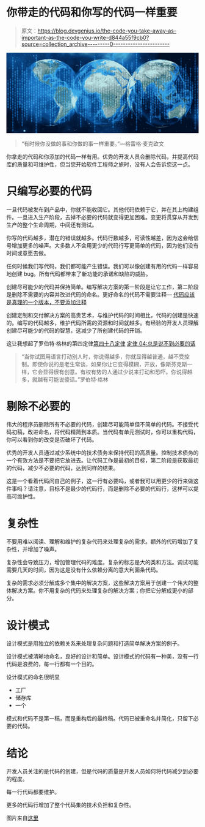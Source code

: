 # 你带走的代码和你写的代码一样重要

> 原文：<https://blog.devgenius.io/the-code-you-take-away-as-important-as-the-code-you-write-d844a55f9cb0?source=collection_archive---------0----------------------->

![](img/5468e91afb363e98813de37951d4c165.png)

> “有时候你没做的事和你做的事一样重要。”―格雷格·麦克欧文

你拿走的代码和你添加的代码一样有用。优秀的开发人员会删除代码，并提高代码库的质量和可维护性，但当您开始软件工程师之旅时，没有人会告诉您这一点。

# 只编写必要的代码

一旦代码被发布到产品中，你就不能收回它。其他代码依赖于它，并在其上构建组件。一旦进入生产阶段，去掉不必要的代码就变得更加困难。变更将贯穿从开发到生产的整个生命周期，中间还有测试。

你写的代码越多，潜在的错误就越多。代码行数越多，可读性越差，因为这会给信号增加更多的噪声。大多数人不会用更少的代码行写更简单的代码，因为他们没有时间或意愿去做。

任何时候我们写代码，我们都可能产生错误。我们可以像创建有用的代码一样容易地创建 bug。所有代码都带来了新功能的承诺和缺陷的威胁。

创建尽可能少的代码并保持简单。编写解决方案的第一阶段是让它工作，第二阶段是删除不需要的内容并改进代码的命名。更好命名的代码不需要注释— [代码应该是真理的一个版本，不要添加注释](https://medium.com/@TheHosk/code-should-be-the-one-version-of-the-truth-dont-add-comments-b0bcd8631a9a)

创建定制和交付解决方案的高贵艺术，与维护代码的时间相比，代码的创建是快速的。编写的代码越多，维护代码所需的资源和时间就越多。有经验的开发人员理解创建尽可能少的代码的智慧，这减少了所创建代码的开销。

这让我想起了罗伯特·格林的第四定律[第四十八定律](https://amzn.to/2Vxz8tR) [定律 04:总是说不到必要的话](http://48laws-of-power.blogspot.com/2011/05/law-4-always-say-less-than-necessary.html)

> “当你试图用语言打动别人时，你说得越多，你就显得越普通，越不受控制。即使你说的是老生常谈，如果你让它变得模糊，开放，像斯芬克斯一样，它会显得很有创意。有权有势的人通过少说来打动和恐吓。你说得越多，就越有可能说傻话。”罗伯特·格林

# 剔除不必要的

伟大的程序员删除所有不必要的代码，创建尽可能简单但不简单的代码。不接受代码初稿，改进命名，将代码精简到本质。当代码有单元测试时，你可以重构代码，你可以看到你的改变是否破坏了代码。

优秀的开发人员通过减少系统中的技术债务来保持代码的高质量。控制技术债务的一个有效方法是不要把它放进去。让代码工作是最初的目标，第二阶段是获取最初的代码，减少不必要的代码，达到同样的结果。

这是一个看着代码问自己的例子，这一行有必要吗，或者我可以用更少的行来做这件事吗？请注意，目标不是最少的代码行，而是删除不必要的代码行，这样可以提高可维护性。

# 复杂性

不要用难以阅读、理解和维护的复杂代码来处理复杂的需求。额外的代码增加了复杂性，并增加了噪声。

复杂性会导致压力，增加管理代码的难度。复杂的标志是大的类和方法。调试可能需要几天的时间，因为这是没有什么依赖分离的意大利面条代码。

复杂的需求必须分解成多个集中的解决方案，这些解决方案用于创建一个伟大的整体解决方案。你不用复杂的代码来处理复杂的解决方案；你把它分解成更小的部分。

# 设计模式

设计模式是用独立的依赖关系来处理复杂问题和打造简单解决方案的例子。

设计模式被清晰地命名，良好的设计和简单。设计模式的代码有一种美，没有一行代码是浪费的，每一行都有一个目的。

设计模式的命名很明显

*   工厂
*   储存库
*   一个

模式和代码不是第一稿，而是重构后的最终稿。代码已被重命名并简化，只留下必要的代码。

# 结论

开发人员关注的是代码的创建，但是代码的质量是开发人员如何将代码减少到必要的程度。

每一行代码都要维护。

更多的代码行增加了整个代码集的技术负担和复杂性。

图片来自[这里](https://pixabay.com/illustrations/binary-code-globe-africa-asia-1695475/)